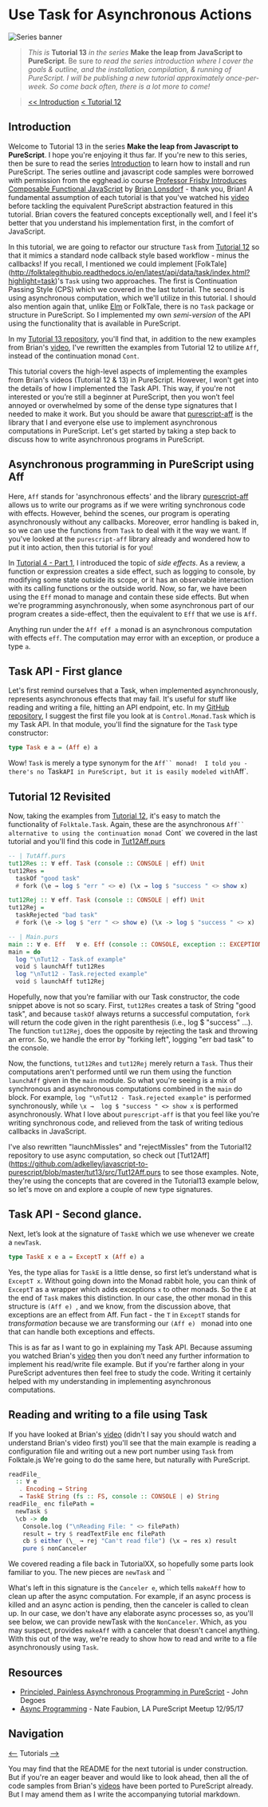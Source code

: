 # Use Task for Asynchronous Actions

![Series banner](../resources/glitched-abstract.jpg)

> *This is* **Tutorial 13** *in the series* **Make the leap from JavaScript to PureScript**. Be sure
> *to read the series introduction where I cover the goals & outline, and the installation,*
> *compilation, & running of PureScript. I will be publishing a new tutorial approximately*
> *once-per-week. So come back often, there is a lot more to come!*

> [<< Introduction](https://github.com/adkelley/javascript-to-purescript) [< Tutorial 12](https://github.com/adkelley/javascript-to-purescript/tree/master/tut12)


  ## Introduction
Welcome to Tutorial 13 in the series **Make the leap from Javascript to PureScript**.  I hope you're enjoying it thus far.  If you're new to this series, then be sure to read the series [Introduction](https://github.com/adkelley/javascript-to-purescript) to learn how to install and run PureScript.  The series outline and javascript code samples were borrowed with permission from the egghead.io course [Professor Frisby Introduces Composable Functional JavaScript](https://egghead.io/courses/professor-frisby-introduces-composable-functional-javascript) by
[Brian Lonsdorf](https://github.com/DrBoolean) - thank you, Brian! A fundamental assumption of each tutorial is that you've watched his [video](https://egghead.io/lessons/javascript-using-task-for-asynchronous-actions)  before tackling the equivalent PureScript abstraction featured in this tutorial.  Brian covers the featured concepts exceptionally well, and I feel it's better that you understand his implementation first, in the comfort of JavaScript.  

In this tutorial, we are going to refactor our structure `Task` from [Tutorial 12](https://github.com/adkelley/javascript-to-purescript/tree/master/tut12) so that it mimics a standard node callback style based workflow - minus the callbacks! If you recall, I mentioned we could implement [FolkTale] (http://folktalegithubio.readthedocs.io/en/latest/api/data/task/index.html?highlight=task)'s `Task` using two approaches.  The first is Continuation Passing Style (CPS) which we covered in the last tutorial. The second is using asynchronous computation, which we'll utilize in this tutorial.   I should also mention again that, unlike [Elm](http://package.elm-lang.org/packages/elm-lang/core/latest/Task) or FolkTale, there is no `Task` package or structure in PureScript.  So I implemented my own *semi-version* of the API using the functionality that is available in PureScript. 

In my [Tutorial 13 repository](https://github.com/adkelley/javascript-to-purescript/tree/master/tut13), you'll find that, in addition to the new examples from Brian's [video](https://egghead.io/lessons/javascript-using-task-for-asynchronous-actions), I've rewritten the examples from Tutorial 12 to utilize `Aff`, instead of the continuation monad `Cont`.  

This tutorial covers the high-level aspects of implementing the examples from Brian's videos (Tutorial 12 & 13) in PureScript.  However, I won't get into the details of how I implemented the Task API.  This way, if you're not interested or you’re still a beginner at PureScript, then you won’t feel annoyed or overwhelmed by some of the dense type signatures that I needed to make it work.  But you should be aware that  [purescript-aff](https://pursuit.purescript.org/search?q=purescript-aff) is the library that I and everyone else use to implement asynchronous computations in PureScript.  Let's get started by taking a step back to discuss how to write asynchronous programs in PureScript.

## Asynchronous programming in PureScript using Aff
Here, `Aff` stands for 'asynchronous effects' and the library [purescript-aff](https://pursuit.purescript.org/packages/purescript-aff/4.1.1) allows us to write our programs as if we were writing synchronous code with effects.  However, behind the scenes, our program is operating asynchronously without any callbacks.  Moreover, error handling is baked in, so we can use the functions from `Task` to deal with it the way we want.  If you've looked at the `purescript-aff` library already and wondered how to put it into action, then this tutorial is for you! 

In [Tutorial 4 - Part 1](https://github.com/adkelley/javascript-to-purescript/tree/master/tut04P1), I introduced the topic of *side effects*.  As a review, a function or expression creates a side effect, such as logging to console, by modifying some state outside its scope, or it has an observable interaction with its calling functions or the outside world.   Now, so far, we have been using the `Eff` monad to manage and contain these side effects.  But when we're programming asynchronously, when some asynchronous part of our program creates a side-effect, then the equivalent to `Eff` that we use is `Aff`.

Anything run under the `Aff eff a`  monad is an asynchronous computation with effects `eff`.  The computation may error with an exception, or produce a type `a`.

##  Task API - First glance
Let's first remind ourselves that a Task, when implemented asynchronously, represents asynchronous effects that may fail.  It's useful for stuff like reading and writing a file, hitting an API endpoint, etc.  In my [GitHub repository](https://github.com/adkelley/javascript-to-purescript/tree/master/tut13), I suggest the first file you look at is `Control.Monad.Task` which is my Task API.   In that module, you'll find the signature for the `Task`  type constructor:

```haskell
type Task e a = (Aff e) a
```
Wow! `Task` is merely a type synonym for the `Aff`` monad!  I told you - there's no `Task` API in PureScript, but it is easily modeled with `Aff`.  

## Tutorial 12 Revisited
Now, taking the examples from [Tutorial 12](https://github.com/adkelley/javascript-to-purescript/tree/master/tut12), it's easy to match the functionality of `Folktale.Task`.  Again, these are the asynchronous `Aff`` alternative to using the continuation monad `Cont` we covered in the last tutorial and you'll find this code in [Tut12Aff.purs](https://github.com/adkelley/javascript-to-purescript/blob/master/tut13/src/Tut12Aff.purs)  

``` haskell
-- | TutAff.purs
tut12Res :: ∀ eff. Task (console :: CONSOLE | eff) Unit
tut12Res =
  taskOf "good task"
  # fork (\e → log $ "err " <> e) (\x → log $ "success " <> show x)

tut12Rej :: ∀ eff. Task (console :: CONSOLE | eff) Unit
tut12Rej =
  taskRejected "bad task"
  # fork (\e -> log $ "err " <> show e) (\x -> log $ "success " <> x)

-- | Main.purs
main :: ∀ e. Eff   ∀ e. Eff (console :: CONSOLE, exception :: EXCEPTION | e) Unit
main = do
  log "\nTut12 - Task.of example"
  void $ launchAff tut12Res
  log "\nTut12 - Task.rejected example"
  void $ launchAff tut12Rej
```
Hopefully, now that you're familiar with our Task constructor, the code snippet above is not so scary.  First, `tut12Res` creates a task of String "good task",  and because `taskOf` always returns a successful computation,  `fork`  will return the code given in the right parenthesis (i.e., log $ "success" ...).  The function `tut12Rej`, does the opposite by rejecting the task and throwing an error.  So, we handle the error by "forking left", logging "err bad task" to the console.  

Now, the functions, `tut12Res` and `tut12Rej` merely return a `Task`. Thus their computations aren't performed until we run them using the function `launchAff` given in the `main` module.  So what you're seeing is a mix of synchronous and asynchronous computations combined in the `main` do block.  For example, `log "\nTut12 - Task.rejected example"` is performed synchronously, while `\x →  log $ "success " <> show x` is performed asynchronously.  What I love about `purescript-aff` is that you feel like you're writing synchronous code, and relieved from the task of writing tedious callbacks in JavaScript.

I've also rewritten "launchMissles" and "rejectMissles" from the Tutorial12 repository to use async computation, so check out [Tut12Aff](https://github.com/adkelley/javascript-to-purescript/blob/master/tut13/src/Tut12Aff.purs  to see those examples.  Note, they're using the concepts that are covered in the Tutorial13 example below, so let's move on and explore a couple of new type signatures.

##  Task API - Second glance.
Next, let’s look at the signature of `TaskE` which we use whenever we create a `newTask`.  

```haskell
type TaskE x e a = ExceptT x (Aff e) a
```

Yes, the type alias for `TaskE` is a little dense, so first let’s understand what is `ExceptT x`.  Without going down into the Monad rabbit hole, you can think of `ExceptT` as a wrapper which adds exceptions `x` to other monads.  So the `E` at the end of `Task` makes this distinction.  In our case, the other monad in this structure is `(Aff e) `, and we know, from the discussion above, that exceptions are an effect from Aff.  Fun fact - the `T` in `ExceptT`  stands for *transformation* because we are transforming our `(Aff e) ` monad into one that can handle both exceptions and effects. 

This is as far as I want to go in explaining my Task API.  Because assuming you watched Brian's [video](https://egghead.io/lessons/javascript-using-task-for-asynchronous-actions) then you don’t need any further information to implement his read/write file example.  But if you're farther along in your PureScript adventures then feel free to study the code.  Writing it certainly helped with my understanding in implementing asynchronous computations.

## Reading and writing to a file using Task
If you have looked at Brian's [video](https://egghead.io/lessons/javascript-using-task-for-asynchronous-actions) (didn't I say you should watch and understand Brian's video first)  you'll see that the main example is reading a configuration file and writing out a new port number using `Task` from Folktale.js  We're going to do the same here, but naturally with PureScript.

```haskell
readFile_
  :: ∀ e
   . Encoding → String
   → TaskE String (fs :: FS, console :: CONSOLE | e) String
readFile_ enc filePath =
  newTask $
  \cb -> do
    Console.log ("\nReading File: " <> filePath)
    result ← try $ readTextFile enc filePath
    cb $ either (\_ → rej "Can't read file") (\x → res x) result
    pure $ nonCanceler
```
We covered reading a file back in TutorialXX, so hopefully some parts look familiar to you.  The new pieces are `newTask` and ``

What's left in this signature is the `Canceler e`, which tells `makeAff` how to clean up after the async computation.  For example, if an async process is killed and an async action is pending, then the canceler is called to clean up.  In our case, we don't have any elaborate async processes so, as you'll see below,  we can provide newTask with the `NonCanceler`.  Which, as you may suspect, provides `makeAff` with a canceler that doesn't cancel anything.  With this out of the way, we're ready to show how to read and write to a file asynchronously using `Task`. 
 

## Resources
* [Principled, Painless Asynchronous Programming in PureScript](https://github.com/degoes-consulting/lambdaconf-2015/blob/master/speakers/jdegoes/async-purescript/presentation.md) - John Degoes
* [Async Programming](https://www.youtube.com/watch?v=dbM72ap30TE) - Nate Faubion, LA PureScript Meetup 12/95/17


## Navigation
[<--](https://github.com/adkelley/javascript-to-purescript/tree/master/tut12) Tutorials [-->](https://github.com/adkelley/javascript-to-purescript/tree/master/tut14)

You may find that the README for the next tutorial is under construction. But if you're an eager beaver and would like to look ahead, then all the of code samples from Brian's [videos](https://egghead.io/courses/professor-frisby-introduces-composable-functional-javascript) have been ported to PureScript already. But I may amend them as I write the accompanying tutorial markdown.  

